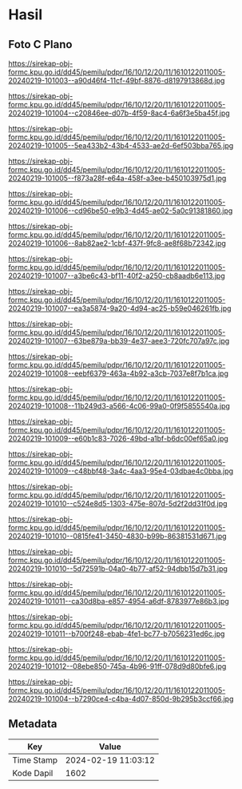 # Hasil

## Foto C Plano

https://sirekap-obj-formc.kpu.go.id/dd45/pemilu/pdpr/16/10/12/20/11/1610122011005-20240219-101003--a90d46f4-11cf-49bf-8876-d8197913868d.jpg

https://sirekap-obj-formc.kpu.go.id/dd45/pemilu/pdpr/16/10/12/20/11/1610122011005-20240219-101004--c20846ee-d07b-4f59-8ac4-6a6f3e5ba45f.jpg

https://sirekap-obj-formc.kpu.go.id/dd45/pemilu/pdpr/16/10/12/20/11/1610122011005-20240219-101005--5ea433b2-43b4-4533-ae2d-6ef503bba765.jpg

https://sirekap-obj-formc.kpu.go.id/dd45/pemilu/pdpr/16/10/12/20/11/1610122011005-20240219-101005--f873a28f-e64a-458f-a3ee-b450103975d1.jpg

https://sirekap-obj-formc.kpu.go.id/dd45/pemilu/pdpr/16/10/12/20/11/1610122011005-20240219-101006--cd96be50-e9b3-4d45-ae02-5a0c91381860.jpg

https://sirekap-obj-formc.kpu.go.id/dd45/pemilu/pdpr/16/10/12/20/11/1610122011005-20240219-101006--8ab82ae2-1cbf-437f-9fc8-ae8f68b72342.jpg

https://sirekap-obj-formc.kpu.go.id/dd45/pemilu/pdpr/16/10/12/20/11/1610122011005-20240219-101007--a3be6c43-bf11-40f2-a250-cb8aadb6e113.jpg

https://sirekap-obj-formc.kpu.go.id/dd45/pemilu/pdpr/16/10/12/20/11/1610122011005-20240219-101007--ea3a5874-9a20-4d94-ac25-b59e046261fb.jpg

https://sirekap-obj-formc.kpu.go.id/dd45/pemilu/pdpr/16/10/12/20/11/1610122011005-20240219-101007--63be879a-bb39-4e37-aee3-720fc707a97c.jpg

https://sirekap-obj-formc.kpu.go.id/dd45/pemilu/pdpr/16/10/12/20/11/1610122011005-20240219-101008--eebf6379-463a-4b92-a3cb-7037e8f7b1ca.jpg

https://sirekap-obj-formc.kpu.go.id/dd45/pemilu/pdpr/16/10/12/20/11/1610122011005-20240219-101008--11b249d3-a566-4c06-99a0-0f9f5855540a.jpg

https://sirekap-obj-formc.kpu.go.id/dd45/pemilu/pdpr/16/10/12/20/11/1610122011005-20240219-101009--e60b1c83-7026-49bd-a1bf-b6dc00ef65a0.jpg

https://sirekap-obj-formc.kpu.go.id/dd45/pemilu/pdpr/16/10/12/20/11/1610122011005-20240219-101009--c48bbf48-3a4c-4aa3-95e4-03dbae4c0bba.jpg

https://sirekap-obj-formc.kpu.go.id/dd45/pemilu/pdpr/16/10/12/20/11/1610122011005-20240219-101010--c524e8d5-1303-475e-807d-5d2f2dd31f0d.jpg

https://sirekap-obj-formc.kpu.go.id/dd45/pemilu/pdpr/16/10/12/20/11/1610122011005-20240219-101010--0815fe41-3450-4830-b99b-86381531d671.jpg

https://sirekap-obj-formc.kpu.go.id/dd45/pemilu/pdpr/16/10/12/20/11/1610122011005-20240219-101010--5d72591b-04a0-4b77-af52-94dbb15d7b31.jpg

https://sirekap-obj-formc.kpu.go.id/dd45/pemilu/pdpr/16/10/12/20/11/1610122011005-20240219-101011--ca30d8ba-e857-4954-a6df-8783977e86b3.jpg

https://sirekap-obj-formc.kpu.go.id/dd45/pemilu/pdpr/16/10/12/20/11/1610122011005-20240219-101011--b700f248-ebab-4fe1-bc77-b7056231ed6c.jpg

https://sirekap-obj-formc.kpu.go.id/dd45/pemilu/pdpr/16/10/12/20/11/1610122011005-20240219-101012--08ebe850-745a-4b96-91ff-078d9d80bfe6.jpg

https://sirekap-obj-formc.kpu.go.id/dd45/pemilu/pdpr/16/10/12/20/11/1610122011005-20240219-101004--b7290ce4-c4ba-4d07-850d-9b295b3ccf66.jpg


## Metadata

| Key        | Value               |
| ---------- | ------------------- |
| Time Stamp | 2024-02-19 11:03:12 |
| Kode Dapil | 1602                |




